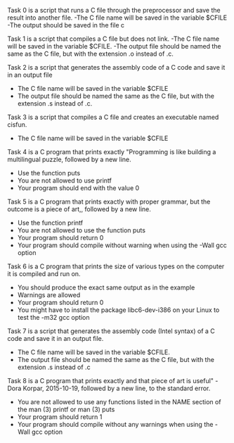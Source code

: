 Task 0 is a script that runs a C file through the preprocessor and save the result into another file.
-The C file name will be saved in the variable $CFILE
-The output should be saved in the file c

Task 1 is a script that compiles a C file but does not link.
-The C file name will be saved in the variable $CFILE.
-The output file should be named the same as the C file, but with the extension .o instead of .c.

Task 2 is a script that generates the assembly code of a C code and save it in an output file
- The C file name will be saved in the variable $CFILE
- The output file should be named the same as the C file, but with the extension .s instead of .c.

Task 3 is a script that compiles a C file and creates an executable named cisfun.
- The C file name will be saved in the variable $CFILE

Task 4 is a C program that prints exactly "Programming is like building a multilingual puzzle, followed by a new line.
- Use the function puts
- You are not allowed to use printf
- Your program should end with the value 0

Task 5 is a C program that prints exactly with proper grammar, but the outcome is a piece of art,, followed by a new line.
- Use the function printf
- You are not allowed to use the function puts
- Your program should return 0
- Your program should compile without warning when using the -Wall gcc option

Task 6 is a C program that prints the size of various types on the computer it is compiled and run on.
- You should produce the exact same output as in the example
- Warnings are allowed
- Your program should return 0
- You might have to install the package libc6-dev-i386 on your Linux to test the -m32 gcc option

Task 7 is a script that generates the assembly code (Intel syntax) of a C code and save it in an output file.
- The C file name will be saved in the variable $CFILE.
- The output file should be named the same as the C file, but with the extension .s instead of .c

Task 8 is a C program that prints exactly and that piece of art is useful" - Dora Korpar, 2015-10-19, followed by a new line, to the standard error.
- You are not allowed to use any functions listed in the NAME section of the man (3) printf or man (3) puts
- Your program should return 1
- Your program should compile without any warnings when using the -Wall gcc option 
